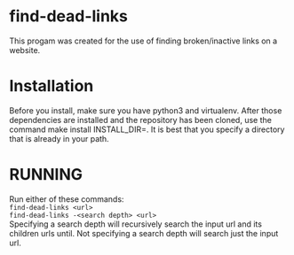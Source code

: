 # find-dead-links
This progam was created for the use of finding broken/inactive links on a website.

# Installation
Before you install, make sure you have python3 and virtualenv. After those dependencies are installed and the repository has been cloned, use the command make install INSTALL_DIR=<where you want the program>. It is best that you specify a directory that is already in your path.

# RUNNING
Run either of these commands:  
`find-dead-links <url>`  
`find-dead-links -<search depth> <url>`  
Specifying a search depth will recursively search the input url and its children urls until. Not specifying a search depth will search just the input url.

